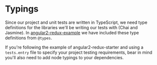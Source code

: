# Typings

Since our project and unit tests are written in TypeScript, we need type definitions for the libraries we'll be writing our tests with \(Chai and Jasmine\). In [angular2-redux-example](https://github.com/rangle/angular2-redux-example) we have included these type definitions from `@types`.

If you're following the example of angular2-redux-starter and using a `tests.entry` file to specify your project testing requirements, bear in mind you'll also need to add node typings to your dependencies.

